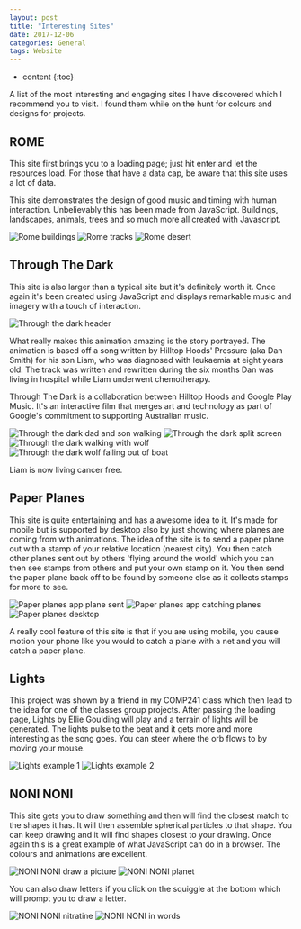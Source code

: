 ```yaml
---
layout: post
title: "Interesting Sites"
date: 2017-12-06
categories: General
tags: Website
---
```


* content
{:toc}

A list of the most interesting and engaging sites I have discovered which I recommend you to visit. I found them while on the hunt for colours and designs for projects.

## ROME
This site first brings you to a loading page; just hit enter and let the resources load. For those that have a data cap, be aware that this site uses a lot of data.

This site demonstrates the design of good music and timing with human interaction. Unbelievably this has been made from JavaScript. Buildings, landscapes, animals, trees and so much more all created with Javascript.

![Rome buildings](/images/interesting-sites/Rome1.jpg)
![Rome tracks](/images/interesting-sites/Rome2.jpg)
![Rome desert](/images/interesting-sites/Rome3.jpg)

<!-- more -->

## Through The Dark
This site is also larger than a typical site but it's definitely worth it. Once again it's been created using JavaScript and displays remarkable music and imagery with a touch of interaction.

![Through the dark header](/images/interesting-sites/throughthedark1.png)

What really makes this animation amazing is the story portrayed. The animation is based off a song written by Hilltop Hoods' Pressure (aka Dan Smith) for his son Liam, who was diagnosed with leukaemia at eight years old. The track was written and rewritten during the six months Dan was living in hospital while Liam underwent chemotherapy.

Through The Dark is a collaboration between Hilltop Hoods and Google Play Music. It's an interactive film that merges art and technology as part of Google's commitment to supporting Australian music.

![Through the dark dad and son walking](/images/interesting-sites/throughthedark2.png)
![Through the dark split screen](/images/interesting-sites/throughthedark3.png)
![Through the dark walking with wolf](/images/interesting-sites/throughthedark4.png)
![Through the dark wolf falling out of boat](/images/interesting-sites/throughthedark5.png)

Liam is now living cancer free.

## Paper Planes

This site is quite entertaining and has a awesome idea to it. It's made for mobile but is supported by desktop also by just showing where planes are coming from with animations. The idea of the site is to send a paper plane out with a stamp of your relative location (nearest city). You then catch other planes sent out by others 'flying around the world' which you can then see stamps from others and put your own stamp on it. You then send the paper plane back off to be found by someone else as it collects stamps for more to see.

![Paper planes app plane sent](/images/interesting-sites/paperplanes2.png)
![Paper planes app catching planes](/images/interesting-sites/paperplanes3.png)
![Paper planes desktop](/images/interesting-sites/paperplanes1.jpg)

A really cool feature of this site is that if you are using mobile, you cause motion your phone like you would to catch a plane with a net and you will catch a paper plane.

## Lights

This project was shown by a friend in my COMP241 class which then lead to the idea for one of the classes group projects. After passing the loading page, Lights by Ellie Goulding will play and a terrain of lights will be generated. The lights pulse to the beat and it gets more and more interesting as the song goes. You can steer where the orb flows to by moving your mouse.

![Lights example 1](/images/interesting-sites/lights1.jpg)
![Lights example 2](/images/interesting-sites/lights2.jpg)

## NONI NONI
This site gets you to draw something and then will find the closest match to the shapes it has. It will then assemble spherical particles to that shape. You can keep drawing and it will find shapes closest to your drawing. Once again this is a great example of what JavaScript can do in a browser. The colours and animations are excellent.

![NONI NONI draw a picture](/images/interesting-sites/noninoni3.jpg)
![NONI NONI planet](/images/interesting-sites/noninoni4.jpg)

You can also draw letters if you click on the squiggle at the bottom which will prompt you to draw a letter.

![NONI NONI nitratine](/images/interesting-sites/noninoni1.jpg)
![NONI NONI in words](/images/interesting-sites/noninoni2.jpg)

